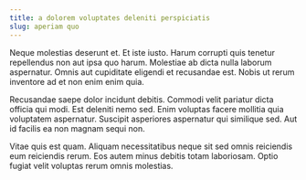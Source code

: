 ```yaml
---
title: a dolorem voluptates deleniti perspiciatis
slug: aperiam quo
---
```


Neque molestias deserunt et. Et iste iusto. Harum corrupti quis tenetur repellendus non aut ipsa quo harum. Molestiae ab dicta nulla laborum aspernatur. Omnis aut cupiditate eligendi et recusandae est. Nobis ut rerum inventore ad et non enim enim quia.

Recusandae saepe dolor incidunt debitis. Commodi velit pariatur dicta officia qui modi. Est deleniti nemo sed. Enim voluptas facere mollitia quia voluptatem aspernatur. Suscipit asperiores aspernatur qui similique sed. Aut id facilis ea non magnam sequi non.

Vitae quis est quam. Aliquam necessitatibus neque sit sed omnis reiciendis eum reiciendis rerum. Eos autem minus debitis totam laboriosam. Optio fugiat velit voluptas rerum omnis molestias.
